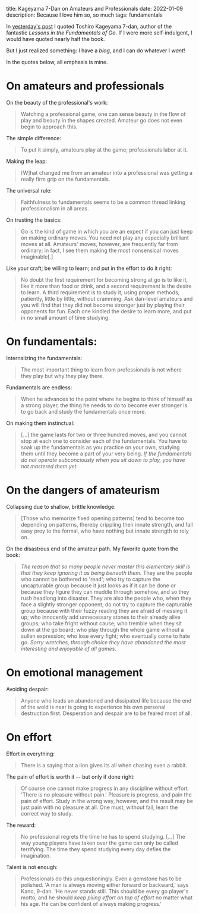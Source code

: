 title: Kageyama 7-Dan on Amateurs and Professionals
date: 2022-01-09
description: Because I love him so, so much
tags: fundamentals

In [yesterday's post][a-and-p] I quoted Toshiro Kageyama 7-dan, author of the
fantastic *Lessons in the Fundamentals of Go*. If I were more self-indulgent, I
would have quoted nearly half the book.

[a-and-p]: /log/amateurs-and-professionals/

But I just realized something: I have a *blog*, and I can do whatever I *want*!

In the quotes below, all emphasis is mine.


# On amateurs and professionals

On the beauty of the professional's work:

> Watching a professional game, one can sense beauty in the flow of play and
> beauty in the shapes created. Amateur go does not even begin to approach
> this.

The simple difference:

> To put it simply, amateurs play at the game; professionals labor at it.

Making the leap:

> [W]hat changed me from an amateur into a professional was getting a really
> firm grip on the fundamentals.

The universal rule:

> Faithfulness to fundamentals seems to be a common thread linking
> professionalism in all areas.

On trusting the basics:

> Go is the kind of game in which you are an expect if you can just keep on
> making ordinary moves. You need not play any especially brilliant moves at
> all. Amateurs' moves, however, are frequently far from ordinary; in fact, I
> see them making the most nonsensical moves imaginable[.]

Like your craft; be willing to learn; and put in the effort to do it right:

> No doubt the first requirement for becoming strong at go is to like it, like
> it more than food or drink, and a second requirement is the desire to learn.
> A third requirement is to study it, using proper methods, patiently, little
> by little, without cramming. Ask dan-level amateurs and you will find that
> they did not become stronger just by playing their opponents for fun. Each one
> kindled the desire to learn more, and put in no small amount of time
> studying.


# On fundamentals:

Internalizing the fundamentals:

> The most important thing to learn from professionals is not where they play
> but why they play there.

Fundamentals are endless:

> When he advances to the point where he begins to think of himself as a strong
> player, the thing he needs to do to become ever stronger is to go back and
> study the fundamentals once more.

On making them instinctual:

> [...] the game lasts for two or three hundred moves, and you cannot stop at
> each one to consider each of the fundamentals. You have to soak up the
> fundamentals as you practice on your own, studying them until they become a
> part of your very being. *If the fundamentals do not operate subconciously
> when you sit down to play, you have not mastered them yet.*


# On the dangers of amateurism

Collapsing due to shallow, brittle knowledge:

> [Those who memorize fixed opening patterns] tend to become too depending on
> patterns, thereby crippling their innate strength, and fall easy prey to the
> formal, who have nothing but innate strength to rely on.

On the disastrous end of the amateur path. My favorite quote from the book:

> *The reason that so many people never master this elementary skill is that
> they keep ignoring it as being beneath them.* They are the people who cannot
> be bothered to 'read'; who try to capture the uncapturable group because it
> just looks as if it can be done or because they figure they can muddle
> through somehow, and so they rush headlong into disaster. They are also the
> people who, when they face a slightly stronger opponent, do not try to
> capture the capturable group because with their fuzzy reading they are afraid
> of messing it up; who innocently add unnecessary stones to their already
> alive groups; who take fright without cause; who tremble when they sit down
> at the go board; who play through the whole game without a sullen expression;
> who lose every fight; who eventually come to hate go. *Sorry wretches,
> through choice they have abandoned the most interesting and enjoyable of all
> games.*


# On emotional management

Avoiding despair:

> Anyone who leads an abandoned and dissipated life because the end of the wold
> is near is going to experience his own personal destruction first.
> Desperation and despair are to be feared most of all.


# On effort

Effort in everything:

> There is a saying that a lion gives its all when chasing even a rabbit.

The pain of effort is worth it -- but only if done right:

> Of course one cannot make progress in any discipline without effort. 'There
> is no pleasure without pain.' Pleasure is progress, and pain the pain of
> effort.  Study in the wrong way, however, and the result may be just pain
> with no pleasure at all. One must, without fail, learn the correct way to
> study.

The reward:

> No professional regrets the time he has to spend studying. [...] The way
> young players have taken over the game can only be called terrifying. The
> time they spend studying every day defies the imagination.

Talent is not enough:
>
> Professionals do this unquestioningly. Even a gemstone has to be polished.
> 'A man is always moving either forward or backward,' says Kano, 9-dan. 'He
> never stands still. This should be every go player's motto, and he should
> *keep piling effort on top of effort* no matter what his age. He can be
> confident of always making progress.'
